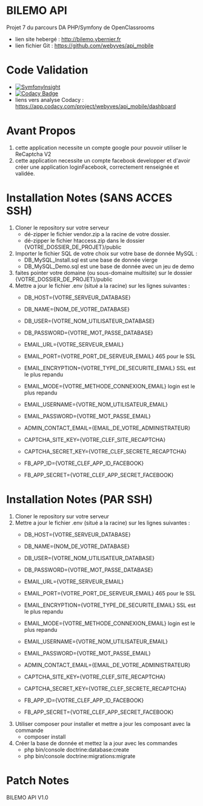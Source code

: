 # BILEMO API
Projet 7 du parcours DA PHP/Symfony de OpenClassrooms
- lien site hebergé : http://bilemo.ybernier.fr
- lien fichier Git : https://github.com/webyves/api_mobile

# Code Validation
- [![SymfonyInsight](https://insight.symfony.com/projects/8ca6aaf9-d9ae-42b1-a5ec-d1bf37a935b5/big.svg)](https://insight.symfony.com/projects/8ca6aaf9-d9ae-42b1-a5ec-d1bf37a935b5)
- [![Codacy Badge](https://api.codacy.com/project/badge/Grade/4fe28bb32f0649368e07e40fde131ea7)](https://www.codacy.com/app/webyves/api_mobile?utm_source=github.com&amp;utm_medium=referral&amp;utm_content=webyves/api_mobile&amp;utm_campaign=Badge_Grade)
- liens vers analyse Codacy : https://app.codacy.com/project/webyves/api_mobile/dashboard

# Avant Propos 
1) cette application necessite un compte google pour pouvoir utiliser le ReCaptcha V2
2) cette application necessite un compte facebook developper et d'avoir créer une application loginFacebook, correctement renseignée et validée.

# Installation Notes (SANS ACCES SSH)
1) Cloner le repository sur votre serveur
	- dé-zipper le fichier vendor.zip a la racine de votre dossier.
	- dé-zipper le fichier htaccess.zip dans le dossier {VOTRE_DOSSIER_DE_PROJET}/public
2) Importer le fichier SQL de votre choix sur votre base de donnée MySQL :
	- DB_MySQL_Install.sql est une base de donnée vierge
	- DB_MySQL_Demo.sql est une base de donnée avec un jeu de demo
3) faites pointer votre domaine (ou sous-domaine multisite) sur le dossier {VOTRE_DOSSIER_DE_PROJET}/public
4) Mettre a jour le fichier .env (situé a la racine) sur les lignes suivantes :
	- DB_HOST={VOTRE_SERVEUR_DATABASE}
	- DB_NAME={NOM_DE_VOTRE_DATABASE}
	- DB_USER={VOTRE_NOM_UTILISATEUR_DATABASE}
	- DB_PASSWORD={VOTRE_MOT_PASSE_DATABASE}

	- EMAIL_URL={VOTRE_SERVEUR_EMAIL}
	- EMAIL_PORT={VOTRE_PORT_DE_SERVEUR_EMAIL}  465 pour le SSL
	- EMAIL_ENCRYPTION={VOTRE_TYPE_DE_SECURITE_EMAIL}  SSL est le plus repandu
	- EMAIL_MODE={VOTRE_METHODE_CONNEXION_EMAIL}  login est le plus repandu
	- EMAIL_USERNAME={VOTRE_NOM_UTILISATEUR_EMAIL}
	- EMAIL_PASSWORD={VOTRE_MOT_PASSE_EMAIL}

	- ADMIN_CONTACT_EMAIL={EMAIL_DE_VOTRE_ADMINISTRATEUR}

	- CAPTCHA_SITE_KEY={VOTRE_CLEF_SITE_RECAPTCHA}
	- CAPTCHA_SECRET_KEY={VOTRE_CLEF_SECRETE_RECAPTCHA}

	- FB_APP_ID={VOTRE_CLEF_APP_ID_FACEBOOK}
	- FB_APP_SECRET={VOTRE_CLEF_APP_SECRET_FACEBOOK}

# Installation Notes (PAR SSH)
1) Cloner le repository sur votre serveur
2) Mettre a jour le fichier .env (situé a la racine) sur les lignes suivantes :
	- DB_HOST={VOTRE_SERVEUR_DATABASE}
	- DB_NAME={NOM_DE_VOTRE_DATABASE}
	- DB_USER={VOTRE_NOM_UTILISATEUR_DATABASE}
	- DB_PASSWORD={VOTRE_MOT_PASSE_DATABASE}

	- EMAIL_URL={VOTRE_SERVEUR_EMAIL}
	- EMAIL_PORT={VOTRE_PORT_DE_SERVEUR_EMAIL}  465 pour le SSL
	- EMAIL_ENCRYPTION={VOTRE_TYPE_DE_SECURITE_EMAIL}  SSL est le plus repandu
	- EMAIL_MODE={VOTRE_METHODE_CONNEXION_EMAIL}  login est le plus repandu
	- EMAIL_USERNAME={VOTRE_NOM_UTILISATEUR_EMAIL}
	- EMAIL_PASSWORD={VOTRE_MOT_PASSE_EMAIL}

	- ADMIN_CONTACT_EMAIL={EMAIL_DE_VOTRE_ADMINISTRATEUR}

	- CAPTCHA_SITE_KEY={VOTRE_CLEF_SITE_RECAPTCHA}
	- CAPTCHA_SECRET_KEY={VOTRE_CLEF_SECRETE_RECAPTCHA}
	
	- FB_APP_ID={VOTRE_CLEF_APP_ID_FACEBOOK}
	- FB_APP_SECRET={VOTRE_CLEF_APP_SECRET_FACEBOOK}
3) Utiliser composer pour installer et mettre a jour les composant avec la commande 
	- composer install
4) Créer la base de donnée et mettez la a jour avec les commandes
	- php bin/console doctrine:database:create
	- php bin/console doctrine:migrations:migrate


# Patch Notes
BILEMO API V1.0
